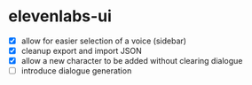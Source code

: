 # elevenlabs-ui

- [x] allow for easier selection of a voice (sidebar)
- [x] cleanup export and import JSON
- [x] allow a new character to be added without clearing dialogue
- [ ] introduce dialogue generation